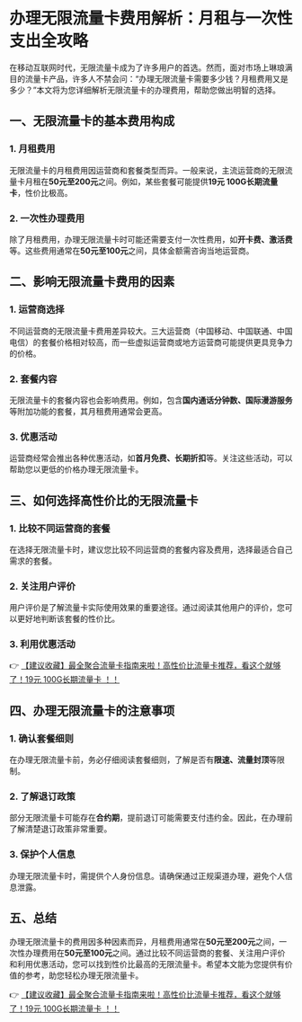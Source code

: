 # 办理无限流量卡费用解析：月租与一次性支出全攻略

在移动互联网时代，无限流量卡成为了许多用户的首选。然而，面对市场上琳琅满目的流量卡产品，许多人不禁会问：“办理无限流量卡需要多少钱？月租费用又是多少？”本文将为您详细解析无限流量卡的办理费用，帮助您做出明智的选择。

## 一、无限流量卡的基本费用构成

### 1. 月租费用
无限流量卡的月租费用因运营商和套餐类型而异。一般来说，主流运营商的无限流量卡月租在**50元至200元**之间。例如，某些套餐可能提供**19元 100G长期流量卡**，性价比极高。

### 2. 一次性办理费用
除了月租费用，办理无限流量卡时可能还需要支付一次性费用，如**开卡费、激活费**等。这些费用通常在**50元至100元**之间，具体金额需咨询当地运营商。

## 二、影响无限流量卡费用的因素

### 1. 运营商选择
不同运营商的无限流量卡费用差异较大。三大运营商（中国移动、中国联通、中国电信）的套餐价格相对较高，而一些虚拟运营商或地方运营商可能提供更具竞争力的价格。

### 2. 套餐内容
无限流量卡的套餐内容也会影响费用。例如，包含**国内通话分钟数、国际漫游服务**等附加功能的套餐，其月租费用通常会更高。

### 3. 优惠活动
运营商经常会推出各种优惠活动，如**首月免费、长期折扣**等。关注这些活动，可以帮助您以更低的价格办理无限流量卡。

## 三、如何选择高性价比的无限流量卡

### 1. 比较不同运营商的套餐
在选择无限流量卡时，建议您比较不同运营商的套餐内容及费用，选择最适合自己需求的套餐。

### 2. 关注用户评价
用户评价是了解流量卡实际使用效果的重要途径。通过阅读其他用户的评价，您可以更好地判断该套餐的性价比。

### 3. 利用优惠活动
👉 [【建议收藏】最全聚合流量卡指南来啦！高性价比流量卡推荐，看这个就够了！19元 100G长期流量卡 ！！](https://bit.ly/Liuliangka)

## 四、办理无限流量卡的注意事项

### 1. 确认套餐细则
在办理无限流量卡前，务必仔细阅读套餐细则，了解是否有**限速、流量封顶**等限制。

### 2. 了解退订政策
部分无限流量卡可能存在**合约期**，提前退订可能需要支付违约金。因此，在办理前了解清楚退订政策非常重要。

### 3. 保护个人信息
办理无限流量卡时，需提供个人身份信息。请确保通过正规渠道办理，避免个人信息泄露。

## 五、总结

办理无限流量卡的费用因多种因素而异，月租费用通常在**50元至200元**之间，一次性办理费用在**50元至100元**之间。通过比较不同运营商的套餐、关注用户评价和利用优惠活动，您可以找到性价比最高的无限流量卡。希望本文能为您提供有价值的参考，助您轻松办理无限流量卡。

👉 [【建议收藏】最全聚合流量卡指南来啦！高性价比流量卡推荐，看这个就够了！19元 100G长期流量卡 ！！](https://bit.ly/Liuliangka)
